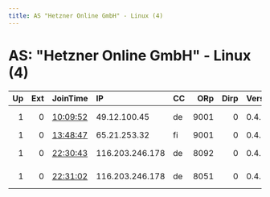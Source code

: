 ```yaml
---
title: AS "Hetzner Online GmbH" - Linux (4)
---
```


# AS: "Hetzner Online GmbH" - Linux (4)

|   Up |   Ext | JoinTime                                                                                              | IP              | CC   |   ORp |   Dirp | Version   | Contact                  | Nickname        |   eFamMembers |
|-----:|------:|:------------------------------------------------------------------------------------------------------|:----------------|:-----|------:|-------:|:----------|:-------------------------|:----------------|--------------:|
|    1 |     0 | [10:09:52](https://nusenu.github.io/OrNetStats/w/relay/A72B60C6512F3836F5F3CACE102ADB8EEC32F0D1.html) | 49.12.100.45    | de   |  9001 |      0 | 0.4.2.7   | noreply at 0x4c53.net    | maelstrom0x4c53 |             1 |
|    1 |     0 | [13:48:47](https://nusenu.github.io/OrNetStats/w/relay/89EA385803F172A328ABF70251A87C74C6424ABC.html) | 65.21.253.32    | fi   |  9001 |      0 | 0.4.5.10  | None                     | Unnamed         |             1 |
|    1 |     0 | [22:30:43](https://nusenu.github.io/OrNetStats/w/relay/1D6ED91FB738C00223201E9DDA14394F018FAA0B.html) | 116.203.246.178 | de   |  8092 |      0 | 0.4.6.9   | email:abuse lokodlare.co | hetzDEicebeer62 |           160 |
|    1 |     0 | [22:31:02](https://nusenu.github.io/OrNetStats/w/relay/DD44F9442507D56BFCAEC237AEC2F2825288FF5B.html) | 116.203.246.178 | de   |  8051 |      0 | 0.4.6.9   | email:abuse lokodlare.co | hetzDEicebeer61 |           160 |
